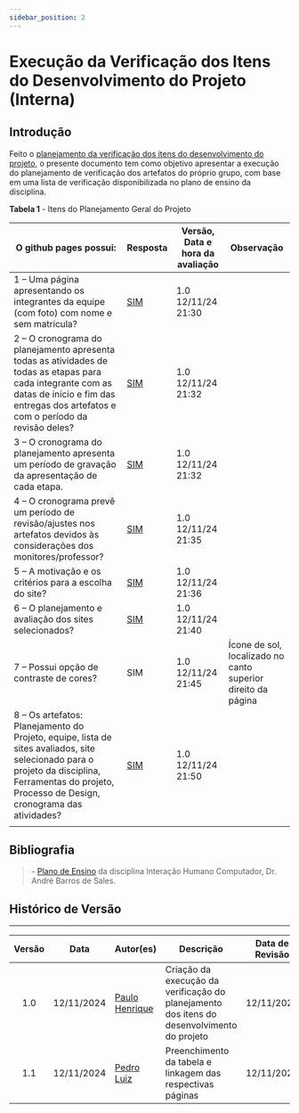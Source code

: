 ```yaml
---
sidebar_position: 2
---
```


# Execução da Verificação dos Itens do Desenvolvimento do Projeto (Interna)

## Introdução

Feito o [planejamento da verificação dos itens do desenvolvimento do projeto](../etapa01/planejamento.md), o presente documento tem como objetivo apresentar a execução do planejamento de verificação dos artefatos do próprio grupo, com base em uma lista de verificação disponibilizada no plano de ensino da disciplina.

<p style={{ textAlign: 'center', fontSize: '18px' }}><b>Tabela 1</b> - Itens do Planejamento Geral do Projeto</p>

| O github pages possui:                                                                                               | Resposta            | Versão, Data e hora da avaliação | Observação                     |
|-----------------------------------------------------------|---------------------|-----------------------------------|--------------------------------|
| 1 – Uma página apresentando os integrantes da equipe (com foto) com nome e sem matrícula?                            |[SIM](https://interacao-humano-computador.github.io/2024.2-Grupo06/docs/inicio)                     |1.0 12/11/24 21:30                                   |                                |
| 2 – O cronograma do planejamento apresenta todas as atividades de todas as etapas para cada integrante com as datas de início e fim das entregas dos artefatos e com o período da revisão deles? | [SIM](https://interacao-humano-computador.github.io/2024.2-Grupo06/docs/planejamento/cronograma)                    |1.0 12/11/24 21:32                                    |                                |
| 3 – O cronograma do planejamento apresenta um período de gravação da apresentação de cada etapa.                     |[SIM](https://interacao-humano-computador.github.io/2024.2-Grupo06/docs/planejamento/cronograma)                     |1.0 12/11/24 21:32                                    |                                |
| 4 – O cronograma prevê um período de revisão/ajustes nos artefatos devidos às considerações dos monitores/professor? |[SIM](https://interacao-humano-computador.github.io/2024.2-Grupo06/docs/planejamento/cronograma)                     |1.0 12/11/24 21:35                                   |                                |
| 5 – A motivação e os critérios para a escolha do site?                                                               |[SIM](https://interacao-humano-computador.github.io/2024.2-Grupo06/docs/planejamento/siteSelecionado)                     |1.0 12/11/24 21:36                                    |                                |
| 6 – O planejamento e avaliação dos sites selecionados?                                                               |[SIM](https://interacao-humano-computador.github.io/2024.2-Grupo06/docs/planejamento/sitesAvaliados)                     |1.0 12/11/24 21:40                                     |                                |
| 7 – Possui opção de contraste de cores?                                                                              |SIM                     |1.0 12/11/24 21:45                                   |Ícone de sol, localizado no canto superior direito da página                                |
| 8 – Os artefatos: Planejamento do Projeto, equipe, lista de sites avaliados, site selecionado para o projeto da disciplina, Ferramentas do projeto, Processo de Design, cronograma das atividades? |[SIM](https://interacao-humano-computador.github.io/2024.2-Grupo06/docs/category/planejamento)                     |1.0 12/11/24 21:50                                   |                                |
   |                                   |                                |


## Bibliografia

> \- [Plano de Ensino](https://aprender3.unb.br/pluginfile.php/2972625/mod_resource/content/56/Plano_de_Ensino%20FIHC%20022024%20Turma%2001%20v1.pdf) da disciplina Interação Humano Computador, Dr. André Barros de Sales.

## Histórico de Versão
---
| Versão | Data | Autor(es) | Descrição | Data de Revisão | Revisor(es) |
|:---:|:---:|---|---|:---:|---|
| 1.0 | 12/11/2024 | [Paulo Henrique](https://github.com/paulomh) | Criação da execução da verificação do planejamento dos itens do desenvolvimento do projeto | 12/11/2024 | [Weverton Rodrigues](https://github.com/vevetin) |
| 1.1 | 12/11/2024 | [Pedro Luiz](https://github.com/pedroluizfo) | Preenchimento da tabela e linkagem das respectivas páginas | 12/11/2024 | [Weverton Rodrigues](https://github.com/vevetin) |

